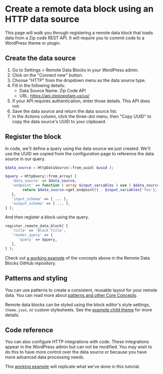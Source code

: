 # Create a remote data block using an HTTP data source

This page will walk you through registering a remote data block that loads data from a Zip code REST API. It will require you to commit code to a WordPress theme or plugin.

## Create the data source

1. Go to Settings > Remote Data Blocks in your WordPress admin.
2. Click on the "Connect new" button.
3. Choose "HTTP" from the dropdown menu as the data source type.
4. Fill in the following details:
   - Data Source Name: Zip Code API
   - URL: https://api.zippopotam.us/us/
5. If your API requires authentication, enter those details. This API does not.
6. Save the data source and return the data source list.
7. In the Actions column, click the three-dot menu, then "Copy UUID" to copy the data source's UUID to your clipboard.

## Register the block

In code, we'll define a query using the data source we just created. We'll use the UUID we copied from the configuration page to reference the data source in our query.

```php
$data_source = HttpDataSource::from_uuid( $uuid );

$query = HttpQuery::from_array( [
   'data_source' => $data_source,
   'endpoint' => function ( array $input_variables ) use ( $data_source ): string {
		return $data_source->get_endpoint() . $input_variables['foo'];
   },
   'input_schema' => [ ... ],
   'output_schema' => [ ... ],
] );
```

And then register a block using the query.

```php
register_remote_data_block( [
   'title' => 'Block Title',
   'render_query' => [
      'query' => $query,
   ],
] );
```

Check out [a working example](https://github.com/Automattic/remote-data-blocks/tree/trunk/example/rest-api/zip-code) of the concepts above in the Remote Data Blocks GitHub repository.

## Patterns and styling

You can use patterns to create a consistent, reusable layout for your remote data. You can read more about [patterns and other Core Concepts](../concepts/index.md#patterns).

Remote data blocks can be styled using the block editor's style settings, `theme.json`, or custom stylesheets. See the [example child theme](https://github.com/Automattic/remote-data-blocks/tree/trunk/example/theme) for more details.

## Code reference

You can also configure HTTP integrations with code. These integrations appear in the WordPress admin but can not be modified. You may wish to do this to have more control over the data source or because you have more advanced data processing needs.

This [working example](https://github.com/Automattic/remote-data-blocks/tree/trunk/example/rest-api/zip-code) will replicate what we've done in this tutorial.
